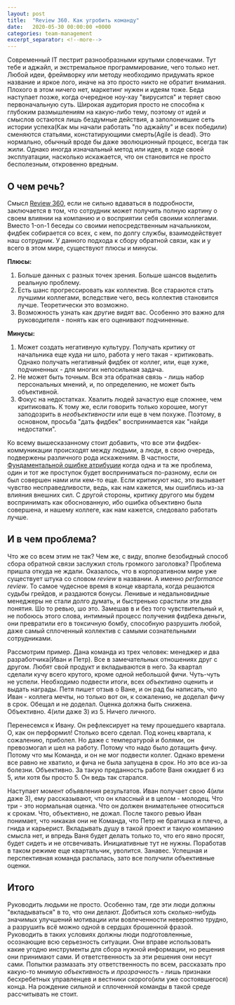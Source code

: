 ```yaml
---
layout: post
title:  "Review 360. Как угробить команду"
date:   2020-05-30 00:00:00 +0000
categories: team-management
excerpt_separator: <!--more-->
---
```


Современный IT пестрит разнообразными крутыми словечками. Тут тебе и аджайл, и экстремальное программирование, чего только нет.
Любой идеи, фреймворку или методу необходимо придумать яркое название и яркое лого, иначе на это просто никто не обратит внимания.
Плохого в этом ничего нет, маркетинг нужен и идеям тоже. Беда наступает позже, когда очередное ноу-хау "вирусится" и теряет свою
первоначальную суть. Широкая аудитория просто не способна к глубоким размышлениям на какую-либо тему, поэтому от идей и смыслов
остаются лишь бездумные действия, а заполонившие сеть истории успеха(Как мы начали работать "по аджайлу" и всех победили) сменяются статьями, 
констатирующими смерть(Agile is dead). Это нормально, обычный вроде бы даже эволюционный процесс, всегда так жили. Однако
иногда изначальный метод или идея, в ходе своей эксплуатации, насколько искажается, что он становится не просто бесполезным, 
откровенно вредным. <!--more-->

## О чем речь?

Смысл [Review 360][wiki], если не сильно вдаваться в подробности, заключается в том, что сотрудник может получить полную картину
о своем влиянии на компанию и о восприятии себя своими коллегами. Вместо 1-on-1 беседы со своими непосредственным начальником, 
фидбек собирается со всех, с кем, по долгу службы, взаимодействует наш сотрудник. У данного подхода к сбору обратной связи,
как и у всего в этом мире, существуют плюсы и минусы.

**Плюсы:**
1. Больше данных с разных точек зрения. Больше шансов выделить реальную проблему.
2. Есть шанс прогрессировать как коллектив. Все стараются стать лучшими коллегами, вследствие чего, весь коллектив становится лучше.
Теоретически это возможно.
3. Возможность узнать как другие видят вас. Особенно это важно для руководителя - понять как его оценивают подчиненные.

**Минусы:**
1. Может создать негативную культуру. Получать критику от начальника еще куда ни шло, работа у него такая - критиковать.
Однако получать негативный фидбек от коллег, или, еще хуже, подчиненных - для многих непосильная задача. 
2. Не может быть точным. Вся эта обратная связь - лишь набор персональных мнений, и, по определению, не может быть объективной.
3. Фокус на недостатках. Хвалить людей зачастую еще сложнее, чем критиковать. К тому же, если говорить только хорошее,
могут заподозрить в *необъективности* или еще в чем похуже. Поэтому, в основном, просьба "дать фидбек" воспринимается как "найди недостатки".

Ко всему вышесказанному стоит добавить, что все эти фидбек-коммуникации происходят между людьми, а люди, в свою очередь, подвержены
различного рода искажениям. В частности, [Фундаментальной ошибке атрибуции][error] когда одна и та же проблема, один и тот же проступок
будет восприниматься по-разному, если он был совершен нами или кем-то еще. Если критикуют нас, это вызывает чувство несправедливости,
ведь, как нам кажется, мы ошиблись из-за влияния внешних сил. С другой стороны, критику другого мы будем воспринимать как обоснованную, ибо
ошибка объективно была совершена, и нашему коллеге, как нам кажется, следовало работать лучше.

## И в чем проблема?
Что же со всем этим не так? Чем же, с виду, вполне безобидный способ сбора обратной связи заслужил столь громкого заголовка?
Проблема пришла откуда не ждали. Оказалось, что в корпоративном мире уже существует штука со словом *review* в названии. 
А именно *performance review*. То самое чудесное время в конце квартала, когда решаются судьбы грейдов, и раздаются бонусы.
Ленивые и недальновидные менеджеры не стали долго думать, и быстренько срастили эти два понятия. Шо то ревью, шо это.
Замешав в и без того чувствительный и, не побоюсь этого слова, интимный процесс получения фидбека деньги, они превратили его в токсичную бомбу,
способную разрушить любой, даже самый сплоченный коллектив с самыми сознательными сотрудниками.

Рассмотрим пример. Дана команда из трех человек: менеджер и два разработчика(Иван и Петр). Все в замечательных отношениях друг с другом.
Любят свой продукт и вкладываются в него. За квартал сделали кучу всего крутого, кроме одной небольшой фичи. Чуть-чуть не успели.
Необходимо подвести итоги, всех *объективно* оценить и выдать награды. Петя пишет отзыв о Ване, и он рад бы написать, что
Иван - коллега мечты, но только вот он, к сожалению, не доделал фичу в срок. Обещал и не доделал. Оценка должна быть снижена. Объективно.
4(или даже 3) из 5. Ничего личного.
 
Перенесемся к Ивану. Он рефлексирует на тему прошедшего квартала. О, как он перформил!
Столько всего сделал. Под конец квартала, к сожалению, приболел. Но даже с температурой и болями, он превозмогал и шел на работу.
Потому что надо было дотащить фичу. Потому что мы Команда, и он не мог подвести коллег. Однако времени все равно не хватило, и фича не была запущена в срок.
Но это все из-за болезни. Объективно. За такую преданность работе Ваня ожидает 6 из 5, или хотя бы просто 5. Он ведь так старался.

Наступает момент объявления результатов. Иван получает свою 4(или даже 3), ему рассказывают, что он классный и в целом - молодец. Что три - это
нормальная оценка. Что он должен внимательнее относиться к срокам. Что, объективно, не дожал. После такого ревью Иван понимает, что
никакая они не Команда, что Петр не братишка и плечо, а гнида и карьерист. Вкладывать душу в такой проект и такую компанию смысла нет, и 
впредь Ваня будет делать только то, что его явно просят, будет сидеть и не отсвечивать. Инициативные тут не нужны. Поработав в таком режиме
еще квартальчик, уволится. Занавес. Успешная и перспективная команда распалась, зато все получили объективные оценки.

## Итого
Руководить людьми не просто. Особенно там, где эти люди должны "вкладываться" в то, что они делают. Добиться хоть сколько-нибудь
значимых улучшений мотивации или вовлеченности невероятно трудно, а разрушить всё можно одной в сердцах брошенной фразой.
Руководить в таких условиях должны люди подготовленные, осознающие всю серьезность ситуации. Они вправе использовать какие угодно инструменты
для сбора нужной информации, но решения они принимают сами. И ответственность за эти решения они несут сами. Попытки размазать эту ответственность
по всем, рассказать про какую-то мнимую *объективность* и *прозрачность* - лишь признаки бесхребетных управленцев и вестники скорого(или уже состоявшегося) конца.
На рождение сильной и сплоченной команды в такой среде рассчитывать не стоит.





[wiki]: https://en.wikipedia.org/wiki/360-degree_feedback
[error]: https://ru.wikipedia.org/wiki/%D0%A4%D1%83%D0%BD%D0%B4%D0%B0%D0%BC%D0%B5%D0%BD%D1%82%D0%B0%D0%BB%D1%8C%D0%BD%D0%B0%D1%8F_%D0%BE%D1%88%D0%B8%D0%B1%D0%BA%D0%B0_%D0%B0%D1%82%D1%80%D0%B8%D0%B1%D1%83%D1%86%D0%B8%D0%B8
